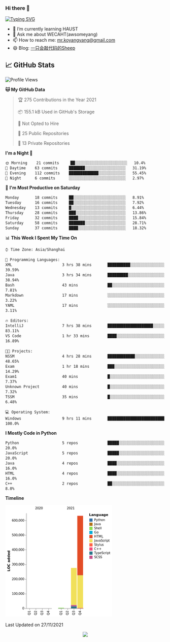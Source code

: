 ### Hi there 👋

[![Typing SVG](https://readme-typing-svg.herokuapp.com?color=%23F78A63&lines=Here+are+some+ideas+to+get+you+started%3A)](https://git.io/typing-svg)

- 🌱 I’m currently learning HAUST
- 💬 Ask me about WECAHT(awsomeyang)
- 📫 How to reach me: mr.koyangyang@gmail.com
- 😄 Blog: [一只会敲代码的Sheep](https://codeyang.pages.dev/)


## &#x1f4c8; GitHub Stats
<!--START_SECTION:waka-->
![Profile Views](http://img.shields.io/badge/Profile%20Views-5-blue)

**🐱 My GitHub Data** 

> 🏆 275 Contributions in the Year 2021
 > 
> 📦 155.1 kB Used in GitHub's Storage 
 > 
> 🚫 Not Opted to Hire
 > 
> 📜 25 Public Repositories 
 > 
> 🔑 13 Private Repositories  
 > 
**I'm a Night 🦉** 

```text
🌞 Morning    21 commits     ██░░░░░░░░░░░░░░░░░░░░░░░   10.4% 
🌆 Daytime    63 commits     ███████░░░░░░░░░░░░░░░░░░   31.19% 
🌃 Evening    112 commits    █████████████░░░░░░░░░░░░   55.45% 
🌙 Night      6 commits      ░░░░░░░░░░░░░░░░░░░░░░░░░   2.97%

```
📅 **I'm Most Productive on Saturday** 

```text
Monday       18 commits     ██░░░░░░░░░░░░░░░░░░░░░░░   8.91% 
Tuesday      16 commits     ██░░░░░░░░░░░░░░░░░░░░░░░   7.92% 
Wednesday    13 commits     █░░░░░░░░░░░░░░░░░░░░░░░░   6.44% 
Thursday     28 commits     ███░░░░░░░░░░░░░░░░░░░░░░   13.86% 
Friday       32 commits     ████░░░░░░░░░░░░░░░░░░░░░   15.84% 
Saturday     58 commits     ███████░░░░░░░░░░░░░░░░░░   28.71% 
Sunday       37 commits     ████░░░░░░░░░░░░░░░░░░░░░   18.32%

```


📊 **This Week I Spent My Time On** 

```text
⌚︎ Time Zone: Asia/Shanghai

💬 Programming Languages: 
XML                      3 hrs 38 mins       ██████████░░░░░░░░░░░░░░░   39.59% 
Java                     3 hrs 34 mins       █████████░░░░░░░░░░░░░░░░   38.94% 
Bash                     43 mins             ██░░░░░░░░░░░░░░░░░░░░░░░   7.81% 
Markdown                 17 mins             ░░░░░░░░░░░░░░░░░░░░░░░░░   3.22% 
YAML                     17 mins             ░░░░░░░░░░░░░░░░░░░░░░░░░   3.11%

🔥 Editors: 
IntelliJ                 7 hrs 38 mins       ████████████████████░░░░░   83.11% 
VS Code                  1 hr 33 mins        ████░░░░░░░░░░░░░░░░░░░░░   16.89%

🐱‍💻 Projects: 
NSSM                     4 hrs 28 mins       ████████████░░░░░░░░░░░░░   48.65% 
Exam                     1 hr 18 mins        ███░░░░░░░░░░░░░░░░░░░░░░   14.29% 
Exam1                    40 mins             █░░░░░░░░░░░░░░░░░░░░░░░░   7.37% 
Unknown Project          40 mins             █░░░░░░░░░░░░░░░░░░░░░░░░   7.32% 
TSSM                     35 mins             █░░░░░░░░░░░░░░░░░░░░░░░░   6.48%

💻 Operating System: 
Windows                  9 hrs 11 mins       █████████████████████████   100.0%

```

**I Mostly Code in Python** 

```text
Python                   5 repos             █████░░░░░░░░░░░░░░░░░░░░   20.0% 
JavaScript               5 repos             █████░░░░░░░░░░░░░░░░░░░░   20.0% 
Java                     4 repos             ████░░░░░░░░░░░░░░░░░░░░░   16.0% 
HTML                     4 repos             ████░░░░░░░░░░░░░░░░░░░░░   16.0% 
C++                      2 repos             ██░░░░░░░░░░░░░░░░░░░░░░░   8.0%

```


**Timeline**

![Chart not found](https://raw.githubusercontent.com/koyangyang/koyangyang/main/charts/bar_graph.png) 


 Last Updated on 27/11/2021
<!--END_SECTION:waka-->

<!-- <div align="center"><img src="https://github-readme-streak-stats.koyang.workers.dev/?user=koyangyang" ></div> -->

<div align="center"><img src="https://activity-graph.koyang.workers.dev/graph?username=koyangyang&theme=github-light" ></div>

<!-- <div align="center"><img src="https://cdn.jsdelivr.net/gh/koyangyang/hugo_comment/assets/github-contribution-grid-snake.svg" ></div> -->

<!-- ![](https://github-readme-stats.vercel.app/api?username=koyangyang&show_icons=true&theme=flag-india)![](https://github-readme-stats.vercel.app/api/top-langs/?username=koyangyang&layout=compact) -->
<!-- <div align="center"><img src="https://github-readme-stats.vercel.app/api?username=koyangyang&show_icons=true&theme=flag-india" ></div> -->
<!-- <img src="https://github-readme-stats.vercel.app/api/top-langs/?username=koyangyang&layout=compact" > -->



<!-- <div align="center"><img src="https://github-readme-stats.vercel.app/api/wakatime?username=koyangyang" ></div> -->


<!--
[![Top Langs](https://github-readme-stats.vercel.app/api/top-langs/?username=koyangyang&langs_count=8)](https://github.com/anuraghazra/github-readme-stats)
- 🔭 I’m currently working on ...
- 👯 I’m looking to collaborate on ...
- 🤔 I’m looking for help with ...
- 💬 Ask me about ...
- 📫 How to reach me: ...
- 😄 Pronouns: ...
- ⚡ Fun fact: ...
-->
